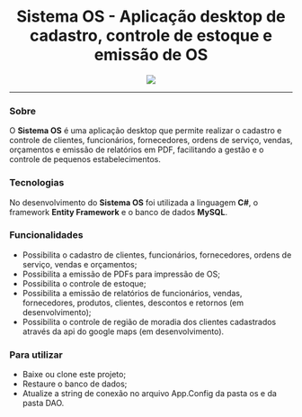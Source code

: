 <div align="center">
  <h1>Sistema OS - Aplicação desktop de cadastro, controle de estoque e emissão de OS</h1>
</div>

  
<div align="center" >
  <img src="viewappsistemaos.gif">
</div>



_________________




### Sobre
O **Sistema OS** é uma aplicação desktop que permite realizar o cadastro e controle de clientes, funcionários, fornecedores, ordens de serviço, vendas, orçamentos e emissão de relatórios em PDF, facilitando a gestão e o controle de pequenos estabelecimentos.
  
### Tecnologias
No desenvolvimento do **Sistema OS** foi utilizada a linguagem **C#**, o framework **Entity Framework** e o banco de dados **MySQL**.

### Funcionalidades
  
- Possibilita o cadastro de clientes, funcionários, fornecedores, ordens de serviço, vendas e orçamentos;
- Possibilita a emissão de PDFs para impressão de OS;
- Possibilita o controle de estoque;
- Possibilita a emissão de relatórios de funcionários, vendas, fornecedores, produtos, clientes, descontos e retornos (em desenvolvimento);
- Possibilita o controle de região de moradia dos clientes cadastrados através da api do google maps (em desenvolvimento).

### Para utilizar

- Baixe ou clone este projeto;
- Restaure o banco de dados;
- Atualize a string de conexão no arquivo App.Config da pasta os e da pasta DAO.
